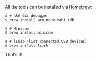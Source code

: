 All the tools can be installed via [Homebrew](http://brew.sh/):
``` console
$ # ARM GCC debugger
$ brew install arm-none-eabi-gdb

$ # Minicom
$ brew install minicom

$ # lsusb (list connected USB devices)
$ brew install lsusb
```
That's it!
